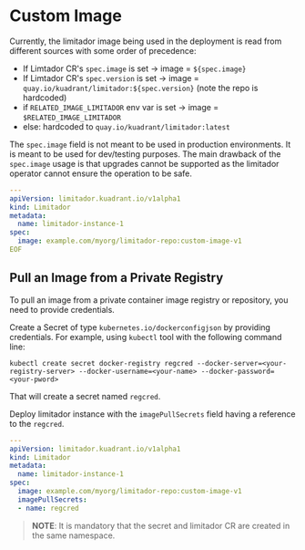 # Custom Image

Currently, the limitador image being used in the deployment is read from different sources with some order of precedence:
* If Limtador CR's `spec.image` is set -> image = `${spec.image}`
* If Limtador CR's `spec.version` is set -> image = `quay.io/kuadrant/limitador:${spec.version}` (note the repo is hardcoded)
* if `RELATED_IMAGE_LIMITADOR` env var is set -> image = `$RELATED_IMAGE_LIMITADOR`
* else: hardcoded to `quay.io/kuadrant/limitador:latest`

The `spec.image` field is not meant to be used in production environments.
It is meant to be used for dev/testing purposes.
The main drawback of the `spec.image` usage is that upgrades cannot be supported as the
limitador operator cannot ensure the operation to be safe.


```yaml
---
apiVersion: limitador.kuadrant.io/v1alpha1
kind: Limitador
metadata:
  name: limitador-instance-1
spec:
  image: example.com/myorg/limitador-repo:custom-image-v1
EOF
```

## Pull an Image from a Private Registry

To pull an image from a private container image registry or repository, you need to provide credentials.

Create a Secret of type `kubernetes.io/dockerconfigjson` by providing credentials.
For example, using `kubectl` tool with the following command line:

```
kubectl create secret docker-registry regcred --docker-server=<your-registry-server> --docker-username=<your-name> --docker-password=<your-pword>
```

That will create a secret named `regcred`.

Deploy limitador instance with the `imagePullSecrets` field having a reference to the `regcred`.

```yaml
---
apiVersion: limitador.kuadrant.io/v1alpha1
kind: Limitador
metadata:
  name: limitador-instance-1
spec:
  image: example.com/myorg/limitador-repo:custom-image-v1
  imagePullSecrets:
  - name: regcred
```

> **NOTE**: It is mandatory that the secret and limitador CR are created in the same namespace.
